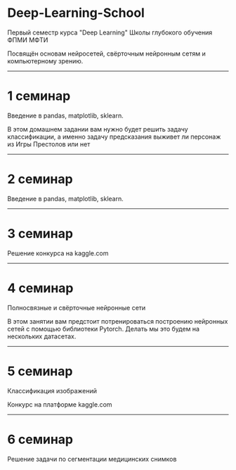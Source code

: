 # Deep-Learning-School
Первый семестр курса "Deep Learning" Школы глубокого обучения ФПМИ МФТИ

Посвящён основам нейросетей, свёрточным нейронным сетям и компьютерному зрению. 

-------------------------------------------------------------------------------

# 1 семинар 
Введение в pandas, matplotlib, sklearn.

В этом домашнем задании вам нужно будет решить задачу классификации, а именно задачу предсказания выживет ли персонаж из Игры Престолов или нет

-------------------------------------------------------------------------------

# 2 семинар 
Введение в pandas, matplotlib, sklearn.

-------------------------------------------------------------------------------

# 3 семинар 
Решение конкурса на kaggle.com

-------------------------------------------------------------------------------

# 4 семинар 

Полносвязные и свёрточные нейронные сети

В этом занятии вам предстоит потренироваться построению нейронных сетей с помощью библиотеки Pytorch. Делать мы это будем на нескольких датасетах.

-------------------------------------------------------------------------------

# 5 семинар 

Классификация изображений

Конкурс на платформе kaggle.com

-------------------------------------------------------------------------------

# 6 семинар 

Решение задачи по сегментации медицинских снимков
